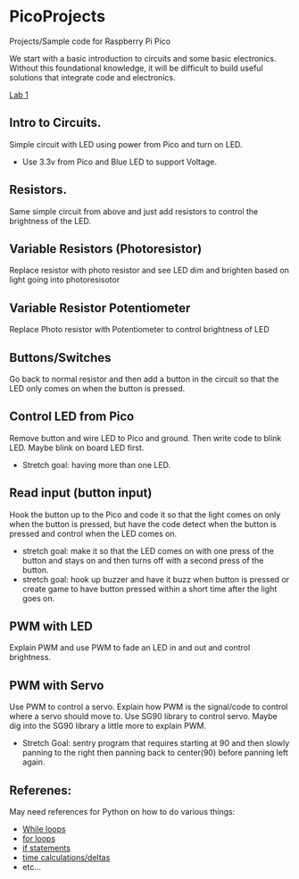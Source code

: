 # PicoProjects

Projects/Sample code for Raspberry Pi Pico

We start with a basic introduction to circuits and some basic electronics.  Without this foundational knowledge, it will be difficult to build useful solutions that integrate code and electronics.

[Lab 1](/labs/first_circuit.md)

## Intro to Circuits.

Simple circuit with LED using power from Pico and turn on LED. 
- Use 3.3v from Pico and Blue LED to support Voltage.

## Resistors.

Same simple circuit from above and just add resistors to control the brightness of the LED.

## Variable Resistors (Photoresistor)

Replace resistor with photo resistor and see LED dim and brighten based on light going into photoresisotor

## Variable Resistor Potentiometer

Replace Photo resistor with Potentiometer to control brightness of LED

## Buttons/Switches

Go back to normal resistor and then add a button in the circuit so that the LED only comes on when the button is pressed.

## Control LED from Pico

Remove button and wire LED to Pico and ground.  Then write code to blink LED. Maybe blink on board LED first.
- Stretch goal: having more than one LED.

## Read input (button input)

Hook the button up to the Pico and code it so that the light comes on only when the button is pressed, but have the code detect when the button is pressed and control when the LED comes on.
- stretch goal: make it so that the LED comes on with one press of the button and stays on and then turns off with a second press of the button.
- stretch goal: hook up buzzer and have it buzz when button is pressed or create game to have button pressed within a short time after the light goes on.


## PWM with LED

Explain PWM and use PWM to fade an LED in and out and control brightness.

## PWM with Servo

Use PWM to control a servo.  Explain how PWM is the signal/code to control where a servo should move to.  Use SG90 library to control servo.  Maybe dig into the SG90 library a little more to explain PWM.
- Stretch Goal: sentry program that requires starting at 90 and then slowly panning to the right then panning back to center(90) before panning left again.



## Referenes:
  May need references for Python on how to do various things:
  - [While loops](https://www.geeksforgeeks.org/python-while-loop/)
  - [for loops](https://www.geeksforgeeks.org/python-for-loops/)
  - [if statements](https://www.geeksforgeeks.org/python3-if-if-else-nested-if-if-elif-statements/)
  - [time calculations/deltas](https://docs.micropython.org/en/latest/library/time.html#time.ticks_diff)
  - etc...

## 
